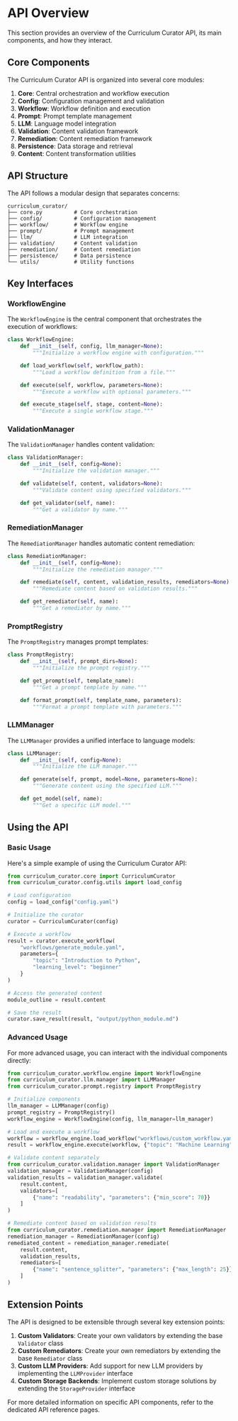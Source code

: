 # API Overview

This section provides an overview of the Curriculum Curator API, its main components, and how they interact.

## Core Components

The Curriculum Curator API is organized into several core modules:

1. **Core**: Central orchestration and workflow execution
2. **Config**: Configuration management and validation
3. **Workflow**: Workflow definition and execution
4. **Prompt**: Prompt template management
5. **LLM**: Language model integration
6. **Validation**: Content validation framework
7. **Remediation**: Content remediation framework
8. **Persistence**: Data storage and retrieval
9. **Content**: Content transformation utilities

## API Structure

The API follows a modular design that separates concerns:

```
curriculum_curator/
├── core.py          # Core orchestration
├── config/          # Configuration management
├── workflow/        # Workflow engine
├── prompt/          # Prompt management
├── llm/             # LLM integration
├── validation/      # Content validation
├── remediation/     # Content remediation
├── persistence/     # Data persistence
└── utils/           # Utility functions
```

## Key Interfaces

### WorkflowEngine

The `WorkflowEngine` is the central component that orchestrates the execution of workflows:

```python
class WorkflowEngine:
    def __init__(self, config, llm_manager=None):
        """Initialize a workflow engine with configuration."""

    def load_workflow(self, workflow_path):
        """Load a workflow definition from a file."""

    def execute(self, workflow, parameters=None):
        """Execute a workflow with optional parameters."""

    def execute_stage(self, stage, content=None):
        """Execute a single workflow stage."""
```

### ValidationManager

The `ValidationManager` handles content validation:

```python
class ValidationManager:
    def __init__(self, config=None):
        """Initialize the validation manager."""

    def validate(self, content, validators=None):
        """Validate content using specified validators."""

    def get_validator(self, name):
        """Get a validator by name."""
```

### RemediationManager

The `RemediationManager` handles automatic content remediation:

```python
class RemediationManager:
    def __init__(self, config=None):
        """Initialize the remediation manager."""

    def remediate(self, content, validation_results, remediators=None):
        """Remediate content based on validation results."""

    def get_remediator(self, name):
        """Get a remediator by name."""
```

### PromptRegistry

The `PromptRegistry` manages prompt templates:

```python
class PromptRegistry:
    def __init__(self, prompt_dirs=None):
        """Initialize the prompt registry."""

    def get_prompt(self, template_name):
        """Get a prompt template by name."""

    def format_prompt(self, template_name, parameters):
        """Format a prompt template with parameters."""
```

### LLMManager

The `LLMManager` provides a unified interface to language models:

```python
class LLMManager:
    def __init__(self, config=None):
        """Initialize the LLM manager."""

    def generate(self, prompt, model=None, parameters=None):
        """Generate content using the specified LLM."""

    def get_model(self, name):
        """Get a specific LLM model."""
```

## Using the API

### Basic Usage

Here's a simple example of using the Curriculum Curator API:

```python
from curriculum_curator.core import CurriculumCurator
from curriculum_curator.config.utils import load_config

# Load configuration
config = load_config("config.yaml")

# Initialize the curator
curator = CurriculumCurator(config)

# Execute a workflow
result = curator.execute_workflow(
    "workflows/generate_module.yaml",
    parameters={
        "topic": "Introduction to Python",
        "learning_level": "beginner"
    }
)

# Access the generated content
module_outline = result.content

# Save the result
curator.save_result(result, "output/python_module.md")
```

### Advanced Usage

For more advanced usage, you can interact with the individual components directly:

```python
from curriculum_curator.workflow.engine import WorkflowEngine
from curriculum_curator.llm.manager import LLMManager
from curriculum_curator.prompt.registry import PromptRegistry

# Initialize components
llm_manager = LLMManager(config)
prompt_registry = PromptRegistry()
workflow_engine = WorkflowEngine(config, llm_manager=llm_manager)

# Load and execute a workflow
workflow = workflow_engine.load_workflow("workflows/custom_workflow.yaml")
result = workflow_engine.execute(workflow, {"topic": "Machine Learning"})

# Validate content separately
from curriculum_curator.validation.manager import ValidationManager
validation_manager = ValidationManager(config)
validation_results = validation_manager.validate(
    result.content,
    validators=[
        {"name": "readability", "parameters": {"min_score": 70}}
    ]
)

# Remediate content based on validation results
from curriculum_curator.remediation.manager import RemediationManager
remediation_manager = RemediationManager(config)
remediated_content = remediation_manager.remediate(
    result.content,
    validation_results,
    remediators=[
        {"name": "sentence_splitter", "parameters": {"max_length": 25}}
    ]
)
```

## Extension Points

The API is designed to be extensible through several key extension points:

1. **Custom Validators**: Create your own validators by extending the base `Validator` class
2. **Custom Remediators**: Create your own remediators by extending the base `Remediator` class
3. **Custom LLM Providers**: Add support for new LLM providers by implementing the `LLMProvider` interface
4. **Custom Storage Backends**: Implement custom storage solutions by extending the `StorageProvider` interface

For more detailed information on specific API components, refer to the dedicated API reference pages.
